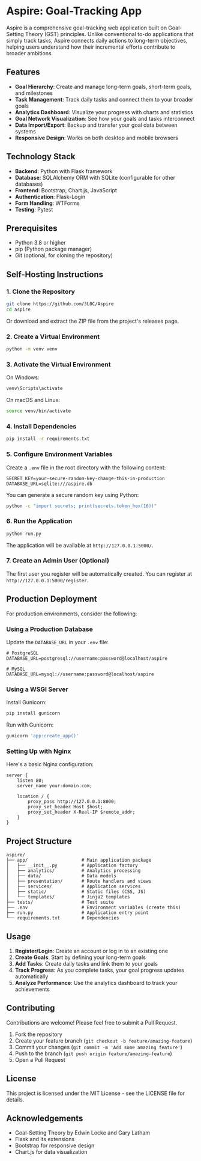 # Aspire: Goal-Tracking App

Aspire is a comprehensive goal-tracking web application built on Goal-Setting Theory (GST) principles. Unlike conventional to-do applications that simply track tasks, Aspire connects daily actions to long-term objectives, helping users understand how their incremental efforts contribute to broader ambitions.

## Features

- **Goal Hierarchy**: Create and manage long-term goals, short-term goals, and milestones
- **Task Management**: Track daily tasks and connect them to your broader goals
- **Analytics Dashboard**: Visualize your progress with charts and statistics
- **Goal Network Visualization**: See how your goals and tasks interconnect
- **Data Import/Export**: Backup and transfer your goal data between systems
- **Responsive Design**: Works on both desktop and mobile browsers

## Technology Stack

- **Backend**: Python with Flask framework
- **Database**: SQLAlchemy ORM with SQLite (configurable for other databases)
- **Frontend**: Bootstrap, Chart.js, JavaScript
- **Authentication**: Flask-Login
- **Form Handling**: WTForms
- **Testing**: Pytest

## Prerequisites

- Python 3.8 or higher
- pip (Python package manager)
- Git (optional, for cloning the repository)

## Self-Hosting Instructions

### 1. Clone the Repository

```bash
git clone https://github.com/3L0C/Aspire
cd aspire
```

Or download and extract the ZIP file from the project's releases page.

### 2. Create a Virtual Environment

```bash
python -m venv venv
```

### 3. Activate the Virtual Environment

On Windows:
```bash
venv\Scripts\activate
```

On macOS and Linux:
```bash
source venv/bin/activate
```

### 4. Install Dependencies

```bash
pip install -r requirements.txt
```

### 5. Configure Environment Variables

Create a `.env` file in the root directory with the following content:

```
SECRET_KEY=your-secure-random-key-change-this-in-production
DATABASE_URL=sqlite:///aspire.db
```

You can generate a secure random key using Python:

```bash
python -c "import secrets; print(secrets.token_hex(16))"
```

### 6. Run the Application

```bash
python run.py
```

The application will be available at `http://127.0.0.1:5000/`.

### 7. Create an Admin User (Optional)

The first user you register will be automatically created. You can register at `http://127.0.0.1:5000/register`.

## Production Deployment

For production environments, consider the following:

### Using a Production Database

Update the `DATABASE_URL` in your `.env` file:

```
# PostgreSQL
DATABASE_URL=postgresql://username:password@localhost/aspire

# MySQL
DATABASE_URL=mysql://username:password@localhost/aspire
```

### Using a WSGI Server

Install Gunicorn:

```bash
pip install gunicorn
```

Run with Gunicorn:

```bash
gunicorn 'app:create_app()'
```

### Setting Up with Nginx

Here's a basic Nginx configuration:

```nginx
server {
    listen 80;
    server_name your-domain.com;

    location / {
        proxy_pass http://127.0.0.1:8000;
        proxy_set_header Host $host;
        proxy_set_header X-Real-IP $remote_addr;
    }
}
```

## Project Structure

```
aspire/
├── app/                    # Main application package
│   ├── __init__.py         # Application factory
│   ├── analytics/          # Analytics processing
│   ├── data/               # Data models
│   ├── presentation/       # Route handlers and views
│   ├── services/           # Application services
│   ├── static/             # Static files (CSS, JS)
│   └── templates/          # Jinja2 templates
├── tests/                  # Test suite
├── .env                    # Environment variables (create this)
├── run.py                  # Application entry point
└── requirements.txt        # Dependencies
```

## Usage

1. **Register/Login**: Create an account or log in to an existing one
2. **Create Goals**: Start by defining your long-term goals
3. **Add Tasks**: Create daily tasks and link them to your goals
4. **Track Progress**: As you complete tasks, your goal progress updates automatically
5. **Analyze Performance**: Use the analytics dashboard to track your achievements

## Contributing

Contributions are welcome! Please feel free to submit a Pull Request.

1. Fork the repository
2. Create your feature branch (`git checkout -b feature/amazing-feature`)
3. Commit your changes (`git commit -m 'Add some amazing feature'`)
4. Push to the branch (`git push origin feature/amazing-feature`)
5. Open a Pull Request

## License

This project is licensed under the MIT License - see the LICENSE file for details.

## Acknowledgements

- Goal-Setting Theory by Edwin Locke and Gary Latham
- Flask and its extensions
- Bootstrap for responsive design
- Chart.js for data visualization
